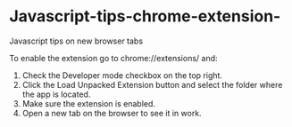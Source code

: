 # Javascript-tips-chrome-extension-
Javascript tips on new browser tabs 

To enable the extension go to chrome://extensions/ and:

1. Check the Developer mode checkbox on the top right. 
2. Click the Load Unpacked Extension button and select the folder where the app is located.
3. Make sure the extension is enabled.
4. Open a new tab on the browser to see it in work. 
